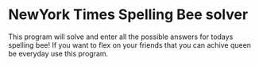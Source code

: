 # NewYork Times Spelling Bee solver
This program will solve and enter all the possible answers for todays spelling bee! 
If you want to flex on your friends that you can achive queen be everyday use this program.
 
